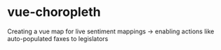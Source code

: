 # vue-choropleth
Creating a vue map for live sentiment mappings -> enabling actions like auto-populated faxes to legislators
